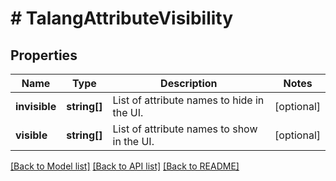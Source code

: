 # # TalangAttributeVisibility

## Properties

Name | Type | Description | Notes
------------ | ------------- | ------------- | -------------
**invisible** | **string[]** | List of attribute names to hide in the UI. | [optional] 
**visible** | **string[]** | List of attribute names to show in the UI. | [optional] 

[[Back to Model list]](../../README.md#documentation-for-models) [[Back to API list]](../../README.md#documentation-for-api-endpoints) [[Back to README]](../../README.md)


